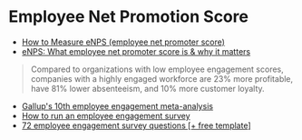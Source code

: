# Employee Net Promotion Score

* [How to Measure eNPS (employee net promoter score)](https://www.leapsome.com/playbooks/how-to-measure-enps)
* [eNPS: What employee net promoter score is & why it matters](https://www.leapsome.com/blog/employee-net-promoter-score-enps-what-is-it-why-should-you-measure-it-and-why-does-it-matter)
> Compared to organizations with low employee engagement scores, companies with a highly engaged workforce are 23% more profitable, have 81% lower absenteeism, and 10% more customer loyalty.
* [Gallup's 10th employee engagement meta-analysis](https://www.gallup.com/workplace/321725/gallup-q12-meta-analysis-report.aspx)
* [How to run an employee engagement survey](https://www.leapsome.com/playbooks/how-to-run-employee-engagement-survey)
* [72 employee engagement survey questions [+ free template]](https://www.leapsome.com/blog/employee-engagement-survey-questions)